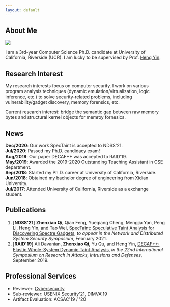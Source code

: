 ```yaml
---
layout: default
---
```


## About Me

<img class="profile-picture" src="sherlock.jpg">

I am a 3rd-year Computer Science Ph.D. candidate at University of California, Riverside (UCR). I am lucky to be supervised by Prof. [Heng Yin](https://www.cs.ucr.edu/~heng/).

## Research Interest

My research interests focus on computer security. I work on various program analysis techniques (dynamic emulation/virtualization, logic inference, etc.) to solve security-related problems, including vulnerability/gadget discovery, memory forensics, etc.   


Current research interest: bridge the semantic gap between raw memory bytes and structural kernel objects for memroy fornesics. 

## News

**Dec/2020**:  Our work SpecTaint is accepted to NDSS'21.    
**Jul/2020**:    Passed my Ph.D. candidacy exam!    
**Aug/2019**:  Our paper DECAF++ was accepted to RAID'19.    
**May/2019**:  Awarded the 2019-2020 Outstanding Teaching Assistant in CSE department.    
**Sep/2018**:  Started my Ph.D. career at University of California, Riverside.    
**Jun/2018**:  Obtained my bachelor degree of engineering from Xidian University.    
**Jul/2017**:    Attended University of California, Riverside as a exchange student. 

## Publications

1. [**NDSS'21**] **Zhenxiao Qi**, Qian Feng, Yueqiang Cheng, Mengjia Yan, Peng Li, Heng Yin, and Tao Wei, [SpecTaint: Speculative Taint Analysis for Discovering Spectre Gadgets](void), *to appear in the Network and Distributed System Security Symposium*, February 2021.
2. [**RAID'19**] Ali Davanian, **Zhenxiao Qi**, Yu Qu, and Heng Yin, [DECAF++: Elastic Whole-System Dynamic Taint Analysis](void), *in the 22nd International Symposium on Research in Attacks, Intrusions and Defenses*, September 2019.

## Professional Services

* Reviewer: [Cybersecurity](https://cybersecurity.springeropen.com/)
* Sub-reviewer: USENIX Security'21, DIMVA'19
* Artifact Evaluation: ACSAC'19 / '20
